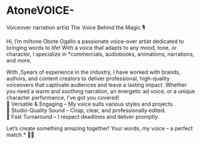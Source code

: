 # AtoneVOICE-
Voiceover narration artist 
The Voice Behind the Magic 🎙️

Hi, I’m miltone Obote Ogallo a passionate voice-over artist dedicated to bringing words to life! With a voice that adapts to any mood, tone, or character, I specialize in *commercials, audiobooks, animations, narrations, and more. 

With ,5years of experience in the industry, I have worked with brands, authors, and content creators to deliver professional, high-quality voiceovers that captivate audiences and leave a lasting impact. Whether you need a warm and soothing narration, an energetic ad voice, or a unique character performance, I’ve got you covered!  
🔹 Versatile & Engaging – My voice suits various styles and projects.  
🔹 Studio-Quality Sound – Crisp, clear, and professionally edited.  
🔹 Fast Turnaround – I respect deadlines and deliver promptly.  

Let’s create something amazing together! Your words, my voice – a perfect match.* 🎤✨
